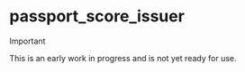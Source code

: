 # passport_score_issuer

> [!IMPORTANT]  
> This is an early work in progress and is not yet ready for use.

